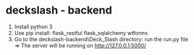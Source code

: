 # deckslash - backend

1. Install python 3
2. Use pip install: 
  flask_restful
  flask_sqlalchemy
  wtforms
3. Go to the deckslash-backend\Deck_Slash directory: 
  run the run.py file
  => The server will be running on http://127.0.0.1:5000/
